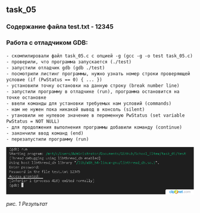 ## task_05

### Содержание файла test.txt - 12345
### Работа с отладчиком GDB:
    - скомпилировали файл task_05.c с опцией -g (gcc -g -o test task_05.c)
    - проверили, что программа запускается (./test)
    - запустили отладчик gdb (gdb ./test)
    - посмотрили листинг программы, нужно узнать номер строки проверяющей условие (if (PwStatus == 0) { ... })
    - установили точку остановки на данную строку (break number line)
    - запустили программу в отладчике (run), программа остановится на точке остановке
    - ввели команды для установки требуемых нам условий (commands)
    - нам не нужен пока никакой вывод в консоль (silent)
    - утановили не нулевое значение в переменную PwStatus (set variable PwStatus = NOT NULL)
    - для продолжения выполнения программы добавили команду (continue)
    - закончили ввод команд (end)
    - перезапустили программу (run)

![test](./test.png)

*рис. 1 Результат*
